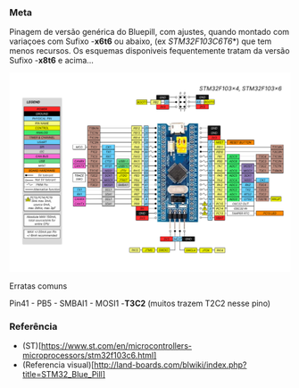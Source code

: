 ### Meta
Pinagem de versão genérica do Bluepill, com ajustes, quando montado com variaçoes com Sufixo -**x6t6** ou abaixo,   (ex *STM32F103C6T6**) que tem menos recursos.  Os esquemas disponiveis fequentemente  tratam da versão Sufixo -**x8t6** e acima... 

![BluePill-C6!](bluepill-c6.png "Bluepill STM32F103C6T6")


Erratas comuns

Pin41 - PB5 - SMBAI1 - MOSI1 -**T3C2**   (muitos trazem T2C2 nesse pino)    

### Referência
- (ST)[https://www.st.com/en/microcontrollers-microprocessors/stm32f103c6.html]
- (Referencia visual)[http://land-boards.com/blwiki/index.php?title=STM32_Blue_Pill]

